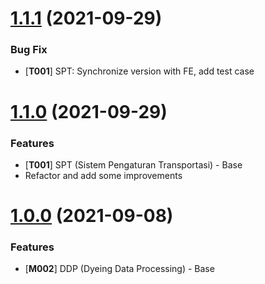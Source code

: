 <a name="1.1.1"></a>
# [1.1.1](https://gitlab.com/atjdev/ezio-web/-/merge_requests/16) (2021-09-29)

### Bug Fix

* [**T001**] SPT: Synchronize version with FE, add test case



<a name="1.1.0"></a>
# [1.1.0](https://gitlab.com/atjdev/ezio-api/-/merge_requests/31/diffs) (2021-09-29)

### Features

* [**T001**] SPT (Sistem Pengaturan Transportasi) - Base
* Refactor and add some improvements



<a name="1.0.0"></a>
# [1.0.0](https://gitlab.com/atjdev/ezio-api/-/merge_requests/24/diffs) (2021-09-08)

### Features

* [**M002**] DDP (Dyeing Data Processing) - Base
